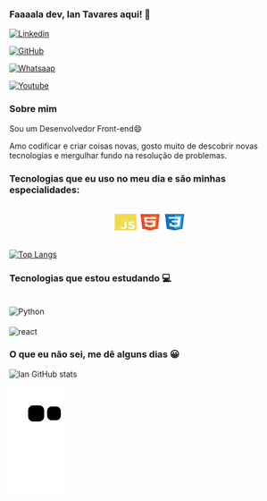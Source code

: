 
### Faaaala dev, Ian Tavares aqui! 👋

[![Linkedin](https://img.shields.io/badge/LinkedIn-0077B5?style=for-the-badge&logo=linkedin&logoColor=white)](https://www.linkedin.com/in/ian-tavares-853788254/)

[![GitHub](https://img.shields.io/badge/GitHub-100000?style=for-the-badge&logo=github&logoColor=white)](https://github.com/IanTavares)

[![Whatsaap](https://img.shields.io/badge/WhatsApp-25D366?style=for-the-badge&logo=whatsapp&logoColor=white)](https://wa.link/0orzaa)

[![Youtube](https://img.shields.io/badge/YouTube-FF0000?style=for-the-badge&logo=youtube&logoColor=white)](https://www.youtube.com/channel/UC-_1qB2Dq_GdChEuPCwwtug)

### Sobre mim
Sou um Desenvolvedor Front-end😄

Amo codificar e criar coisas novas, gosto muito de descobrir novas tecnologias e mergulhar fundo na resolução de problemas.


### Tecnologias que eu uso no meu dia e são minhas especialidades:

 <div align="center">
<div style="display: inline_block"><br>

  <img alt="Formando-Js" height="30" width="40" src="https://raw.githubusercontent.com/devicons/devicon/master/icons/javascript/javascript-plain.svg">

  <img alt="Formando -HTML" height="30" width="40" src="https://raw.githubusercontent.com/devicons/devicon/master/icons/html5/html5-original.svg">

  <img alt="Formando-CSS" height="30" width="40" src="https://raw.githubusercontent.com/devicons/devicon/master/icons/css3/css3-original.svg">
</div>
 </div>
</br>


[![Top Langs](https://github-readme-stats.vercel.app/api/top-langs/?username=IanTavares&layout=compact)](https://github.com/IanTavares/github-readme-stats)



### Tecnologias que estou estudando 💻

<div style="display: inline_block"><br/>
<img align="center" alt="Python" src="https://img.shields.io/badge/Python-3776AB?style=for-the-badge&logo=python&logoColor=white" />
</div>

<div style="display: inline_block"><br/>
<img align="center" alt="react" src="https://img.shields.io/badge/React-20232A?style=for-the-badge&logo=react&logoColor=61DAFB" />
</div>

### O que eu não sei, me dê alguns dias 😀

![Ian GitHub stats](https://github-readme-stats.vercel.app/api?username=IanTavares&show_icons=true&theme=tokyonight)


![snake gif](https://github.com/Formandodev/Formandodev/blob/output/github-contribution-grid-snake.svg)
